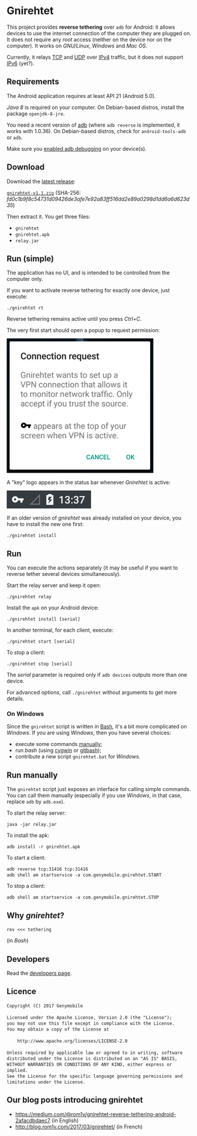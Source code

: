 # Gnirehtet

This project provides **reverse tethering** over `adb` for Android: it
allows devices to use the internet connection of the computer they are plugged
on. It does not require any _root_ access (neither on the device nor on the
computer). It works on _GNU/Linux_, _Windows_ and _Mac OS_.

Currently, it relays [TCP] and [UDP] over [IPv4] traffic, but it does not
support [IPv6] (yet?).

[TCP]: https://en.wikipedia.org/wiki/Transmission_Control_Protocol
[UDP]: https://fr.wikipedia.org/wiki/User_Datagram_Protocol
[IPv4]: https://en.wikipedia.org/wiki/IPv4
[IPv6]: https://en.wikipedia.org/wiki/IPv6


## Requirements

The Android application requires at least API 21 (Android 5.0).

_Java 8_ is required on your computer. On Debian-based distros, install the
package `openjdk-8-jre`.

You need a recent version of [adb] (where `adb reverse` is implemented, it
works with 1.0.36). On Debian-based distros, check for `android-tools-adb` or
`adb`.

Make sure you [enabled adb debugging][enable-adb] on your device(s).

[adb]: https://developer.android.com/studio/command-line/adb.html
[enable-adb]: https://developer.android.com/studio/command-line/adb.html#Enabling


## Download

Download the [latest release][latest]:

[`gnirehtet-v1.1.zip`][direct]
(SHA-256: _fd0c1b9f8c54731d09426de3afe7e92a83ff516dd2e89a0298d1dd6a6d623d35_)

[latest]: https://github.com/Genymobile/gnirehtet/releases/latest
[direct]: https://github.com/Genymobile/gnirehtet/releases/download/v1.1/gnirehtet-v1.1.zip


Then extract it. You get three files:
 - `gnirehtet`
 - `gnirehtet.apk`
 - `relay.jar`


## Run (simple)

The application has no UI, and is intended to be controlled from the computer
only.

If you want to activate reverse tethering for exactly one device, just execute:

    ./gnirehtet rt

Reverse tethering remains active until you press _Ctrl+C_.

The very first start should open a popup to request permission:

![request](assets/request.jpg)

A "key" logo appears in the status bar whenever _Gnirehtet_ is active:

![key](assets/key.png)

If an older version of _gnirehtet_ was already installed on your device, you
have to install the new one first:

    ./gnirehtet install


## Run

You can execute the actions separately (it may be useful if you want to reverse
tether several devices simultaneously).

Start the relay server and keep it open:

    ./gnirehtet relay

Install the `apk` on your Android device:

    ./gnirehtet install [serial]

In another terminal, for each client, execute:

    ./gnirehtet start [serial]

To stop a client:

    ./gnirehtet stop [serial]

The _serial_ parameter is required only if `adb devices` outputs more than one
device.

For advanced options, call `./gnirehtet` without arguments to get more details.


### On Windows

Since the `gnirehtet` script is written in [Bash], it's a bit more complicated
on _Windows_. If you are using _Windows_, then you have several choices:

 - execute some commands [manually](#run-manually);
 - run _bash_ (using [cygwin] or [gitbash]);
 - contribute a new script `gnirehtet.bat` for _Windows_.

[bash]: https://en.wikipedia.org/wiki/Bash_%28Unix_shell%29
[gitbash]: https://git-for-windows.github.io/
[cygwin]: https://www.cygwin.com/


## Run manually

The `gnirehtet` script just exposes an interface for calling simple commands.
You can call them manually (especially if you use _Windows_, in that case,
replace `adb` by `adb.exe`).

To start the relay server:

    java -jar relay.jar

To install the apk:

    adb install -r gnirehtet.apk

To start a client:

    adb reverse tcp:31416 tcp:31416
    adb shell am startservice -a com.genymobile.gnirehtet.START

To stop a client:

    adb shell am startservice -a com.genymobile.gnirehtet.STOP


## Why _gnirehtet_?

    rev <<< tethering

(in _Bash_)


## Developers

Read the [developers page].

[developers page]: DEVELOP.md


## Licence

    Copyright (C) 2017 Genymobile

    Licensed under the Apache License, Version 2.0 (the "License");
    you may not use this file except in compliance with the License.
    You may obtain a copy of the License at

        http://www.apache.org/licenses/LICENSE-2.0

    Unless required by applicable law or agreed to in writing, software
    distributed under the License is distributed on an "AS IS" BASIS,
    WITHOUT WARRANTIES OR CONDITIONS OF ANY KIND, either express or implied.
    See the License for the specific language governing permissions and
    limitations under the License.


## Our blog posts introducing gnirehtet

- <https://medium.com/@rom1v/gnirehtet-reverse-tethering-android-2afacdbdaec7> (in
English)
- <http://blog.rom1v.com/2017/03/gnirehtet/> (in French)
